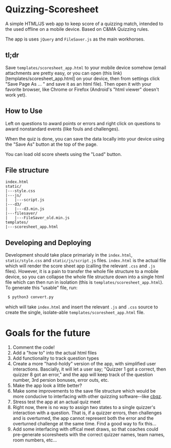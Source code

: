 # Quizzing-Scoresheet
A simple HTML/JS web app to keep score of a quizzing match, intended to the used offline on a mobile device. Based on C&MA Quizzing rules.

The app is uses `jQuery` and `FileSaver.js` as the main workhorses.

## tl;dr
Save `templates/scoresheet_app.html` to your mobile device somehow (email
attachments are pretty easy, or you can open (this link)[templates/scoresheet_app.html] on
your device, then from settings click "Save Page As ... " and save it as an html
file). Then open it with your favorite browser, like Chrome or Firefox (Android's
"html viewer" doesn't work yet).

## How to Use
Left on questions to award points or errors and right click on questions to award nonstandard events (like fouls and challenges).

When the quiz is done, you can save the data locally into your device using the "Save As" button at the top of the page.

You can load old score sheets using the "Load" button.

## File structure
```
index.html
static/
|---style.css
|---js/
|   |---script.js
|---d3/
|   |---d3.min.js
|---filesaver/
|   |---FileSaver_old.min.js
templates/
|---scoresheet_app.html
```
## Developing and Deploying
Development should take place primarialy in the `index.html`, `static/style.css` and `static/js/script.js` files. `index.html` is the actual file which will render the score sheet app (calling the relevant `.css` and `.js` files). However, it is a pain to transfer the whole file structure to a mobile device, so you can collapse the whole file structure down into a single html file which can then run in isolation (this is `templates/scoresheet_app.html`). To generate this "usable" file, run:
```bash
 $ python3 convert.py
 ```
 which will take `index.html` and insert the relevant `.js` and `.css` source to create the single, isolate-able `templates/scoresheet_app.html` file.

 # Goals for the future
 1) Comment the code!
 2) Add a "how to" into the actual html files
 3) Add functionality to track question types
 4) Create a more "hand-holdy" version of the app, with simplified user interactions. Bascially, it will let a user say; "Quizzer 1 got a correct, then quizzer 8 got an error," and the app will keep track of the question number, 3rd persion bonuses, error outs, etc.
 5) Make the app look a little better?
 6) Make some improvements to the save file structure which would be more conducive to interfacing with other quizzing software--like [cbqz](https://github.com/gryphonshafer/cbqz).
 7) Stress test the app at an actual quiz meet
 8) Right now, there is no way to assign two states to a single quizzer's interaction with a question. That is, if a quizzer errors, then challenges and is overturned, the app cannot represent both the error and the overturned challenge at the same time. Find a good way to fix this...
 9) Add some interfacing with offical meet draws, so that coaches could pre-generate scoresheets with the correct quizzer names, team names, room numbers, etc...
